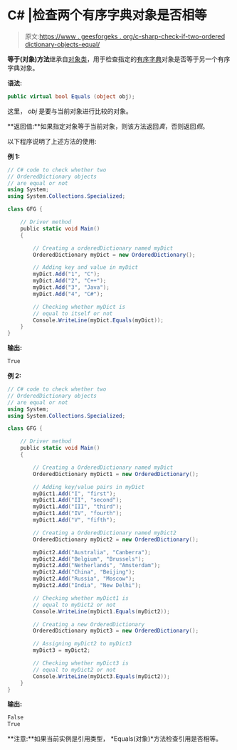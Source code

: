 # C# |检查两个有序字典对象是否相等

> 原文:[https://www . geesforgeks . org/c-sharp-check-if-two-ordered dictionary-objects-equal/](https://www.geeksforgeeks.org/c-sharp-check-if-two-ordereddictionary-objects-are-equal/)

**等于(对象)方法**继承自[对象类](https://www.geeksforgeeks.org/c-object-class/)，用于检查指定的[有序字典](https://www.geeksforgeeks.org/c-ordereddictionary-class/)对象是否等于另一个有序字典对象。

**语法:**

```cs
public virtual bool Equals (object obj);
```

这里， *obj* 是要与当前对象进行比较的对象。

**返回值:**如果指定对象等于当前对象，则该方法返回*真*，否则返回*假*。

以下程序说明了上述方法的使用:

**例 1:**

```cs
// C# code to check whether two
// OrderedDictionary objects
// are equal or not
using System;
using System.Collections.Specialized;

class GFG {

    // Driver method
    public static void Main()
    {

        // Creating a orderedDictionary named myDict
        OrderedDictionary myDict = new OrderedDictionary();

        // Adding key and value in myDict
        myDict.Add("1", "C");
        myDict.Add("2", "C++");
        myDict.Add("3", "Java");
        myDict.Add("4", "C#");

        // Checking whether myDict is
        // equal to itself or not
        Console.WriteLine(myDict.Equals(myDict));
    }
}
```

**输出:**

```cs
True

```

**例 2:**

```cs
// C# code to check whether two
// OrderedDictionary objects
// are equal or not
using System;
using System.Collections.Specialized;

class GFG {

    // Driver method
    public static void Main()
    {

        // Creating a OrderedDictionary named myDict
        OrderedDictionary myDict1 = new OrderedDictionary();

        // Adding key/value pairs in myDict
        myDict1.Add("I", "first");
        myDict1.Add("II", "second");
        myDict1.Add("III", "third");
        myDict1.Add("IV", "fourth");
        myDict1.Add("V", "fifth");

        // Creating a OrderedDictionary named myDict2
        OrderedDictionary myDict2 = new OrderedDictionary();

        myDict2.Add("Australia", "Canberra");
        myDict2.Add("Belgium", "Brussels");
        myDict2.Add("Netherlands", "Amsterdam");
        myDict2.Add("China", "Beijing");
        myDict2.Add("Russia", "Moscow");
        myDict2.Add("India", "New Delhi");

        // Checking whether myDict1 is
        // equal to myDict2 or not
        Console.WriteLine(myDict1.Equals(myDict2));

        // Creating a new OrderedDictionary
        OrderedDictionary myDict3 = new OrderedDictionary();

        // Assigning myDict2 to myDict3
        myDict3 = myDict2;

        // Checking whether myDict3 is
        // equal to myDict2 or not
        Console.WriteLine(myDict3.Equals(myDict2));
    }
}
```

**输出:**

```cs
False
True

```

**注意:**如果当前实例是引用类型， *Equals(对象)*方法检查引用是否相等。